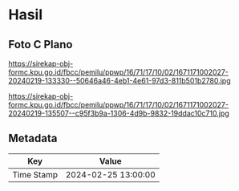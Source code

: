 # Hasil

## Foto C Plano

https://sirekap-obj-formc.kpu.go.id/fbcc/pemilu/ppwp/16/71/17/10/02/1671171002027-20240219-133330--50646a46-4eb1-4e61-97d3-811b501b2780.jpg

https://sirekap-obj-formc.kpu.go.id/fbcc/pemilu/ppwp/16/71/17/10/02/1671171002027-20240219-135507--c95f3b9a-1306-4d9b-9832-19ddac10c710.jpg


## Metadata

| Key        | Value               |
| ---------- | ------------------- |
| Time Stamp | 2024-02-25 13:00:00 |



